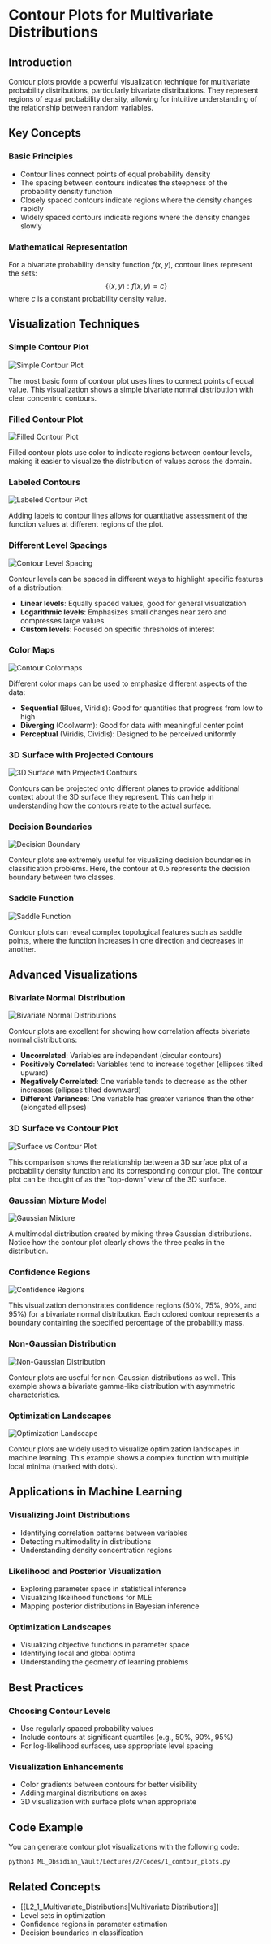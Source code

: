 # Contour Plots for Multivariate Distributions

## Introduction
Contour plots provide a powerful visualization technique for multivariate probability distributions, particularly bivariate distributions. They represent regions of equal probability density, allowing for intuitive understanding of the relationship between random variables.

## Key Concepts

### Basic Principles
- Contour lines connect points of equal probability density
- The spacing between contours indicates the steepness of the probability density function
- Closely spaced contours indicate regions where the density changes rapidly
- Widely spaced contours indicate regions where the density changes slowly

### Mathematical Representation
For a bivariate probability density function $f(x,y)$, contour lines represent the sets:
$$\{(x,y) : f(x,y) = c\}$$
where $c$ is a constant probability density value.

## Visualization Techniques

### Simple Contour Plot
![Simple Contour Plot](../Images/Contour_Plots/simple_contour.png)

The most basic form of contour plot uses lines to connect points of equal value. This visualization shows a simple bivariate normal distribution with clear concentric contours.

### Filled Contour Plot
![Filled Contour Plot](../Images/Contour_Plots/filled_contour.png)

Filled contour plots use color to indicate regions between contour levels, making it easier to visualize the distribution of values across the domain.

### Labeled Contours
![Labeled Contour Plot](../Images/Contour_Plots/labeled_contour.png)

Adding labels to contour lines allows for quantitative assessment of the function values at different regions of the plot.

### Different Level Spacings
![Contour Level Spacing](../Images/Contour_Plots/contour_level_spacing.png)

Contour levels can be spaced in different ways to highlight specific features of a distribution:
- **Linear levels**: Equally spaced values, good for general visualization
- **Logarithmic levels**: Emphasizes small changes near zero and compresses large values
- **Custom levels**: Focused on specific thresholds of interest

### Color Maps
![Contour Colormaps](../Images/Contour_Plots/contour_colormaps.png)

Different color maps can be used to emphasize different aspects of the data:
- **Sequential** (Blues, Viridis): Good for quantities that progress from low to high
- **Diverging** (Coolwarm): Good for data with meaningful center point
- **Perceptual** (Viridis, Cividis): Designed to be perceived uniformly

### 3D Surface with Projected Contours
![3D Surface with Projected Contours](../Images/Contour_Plots/contour_3d_projection.png)

Contours can be projected onto different planes to provide additional context about the 3D surface they represent. This can help in understanding how the contours relate to the actual surface.

### Decision Boundaries
![Decision Boundary](../Images/Contour_Plots/decision_boundary_contour.png)

Contour plots are extremely useful for visualizing decision boundaries in classification problems. Here, the contour at 0.5 represents the decision boundary between two classes.

### Saddle Function
![Saddle Function](../Images/Contour_Plots/saddle_function_contour.png)

Contour plots can reveal complex topological features such as saddle points, where the function increases in one direction and decreases in another.

## Advanced Visualizations

### Bivariate Normal Distribution
![Bivariate Normal Distributions](../Images/Contour_Plots/bivariate_normal_contours.png)

Contour plots are excellent for showing how correlation affects bivariate normal distributions:
- **Uncorrelated**: Variables are independent (circular contours)
- **Positively Correlated**: Variables tend to increase together (ellipses tilted upward)
- **Negatively Correlated**: One variable tends to decrease as the other increases (ellipses tilted downward)
- **Different Variances**: One variable has greater variance than the other (elongated ellipses)

### 3D Surface vs Contour Plot
![Surface vs Contour Plot](../Images/Contour_Plots/surface_vs_contour.png)

This comparison shows the relationship between a 3D surface plot of a probability density function and its corresponding contour plot. The contour plot can be thought of as the "top-down" view of the 3D surface.

### Gaussian Mixture Model
![Gaussian Mixture](../Images/Contour_Plots/gaussian_mixture_contours.png)

A multimodal distribution created by mixing three Gaussian distributions. Notice how the contour plot clearly shows the three peaks in the distribution.

### Confidence Regions
![Confidence Regions](../Images/Contour_Plots/confidence_regions_contour.png)

This visualization demonstrates confidence regions (50%, 75%, 90%, and 95%) for a bivariate normal distribution. Each colored contour represents a boundary containing the specified percentage of the probability mass.

### Non-Gaussian Distribution
![Non-Gaussian Distribution](../Images/Contour_Plots/non_gaussian_contours.png)

Contour plots are useful for non-Gaussian distributions as well. This example shows a bivariate gamma-like distribution with asymmetric characteristics.

### Optimization Landscapes
![Optimization Landscape](../Images/Contour_Plots/optimization_landscape_contour.png)

Contour plots are widely used to visualize optimization landscapes in machine learning. This example shows a complex function with multiple local minima (marked with dots).

## Applications in Machine Learning

### Visualizing Joint Distributions
- Identifying correlation patterns between variables
- Detecting multimodality in distributions
- Understanding density concentration regions

### Likelihood and Posterior Visualization
- Exploring parameter space in statistical inference
- Visualizing likelihood functions for MLE
- Mapping posterior distributions in Bayesian inference

### Optimization Landscapes
- Visualizing objective functions in parameter space
- Identifying local and global optima
- Understanding the geometry of learning problems

## Best Practices

### Choosing Contour Levels
- Use regularly spaced probability values
- Include contours at significant quantiles (e.g., 50%, 90%, 95%)
- For log-likelihood surfaces, use appropriate level spacing

### Visualization Enhancements
- Color gradients between contours for better visibility
- Adding marginal distributions on axes
- 3D visualization with surface plots when appropriate

## Code Example

You can generate contour plot visualizations with the following code:

```bash
python3 ML_Obsidian_Vault/Lectures/2/Codes/1_contour_plots.py
```

## Related Concepts
- [[L2_1_Multivariate_Distributions|Multivariate Distributions]]
- Level sets in optimization
- Confidence regions in parameter estimation
- Decision boundaries in classification